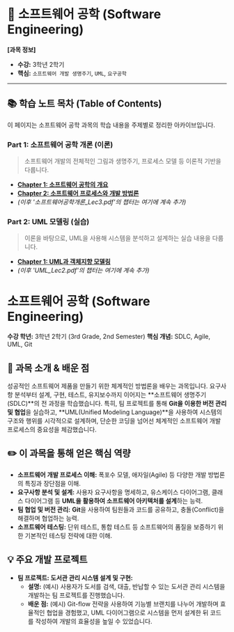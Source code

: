 # 📖 소프트웨어 공학 (Software Engineering)

**[과목 정보]**
- **수강:** 3학년 2학기
- **핵심:** `소프트웨어 개발 생명주기`, `UML`, `요구공학`

---

## 📚 학습 노트 목차 (Table of Contents)

이 페이지는 소프트웨어 공학 과목의 학습 내용을 주제별로 정리한 아카이브입니다.

### Part 1: 소프트웨어 공학 개론 (이론)
> 소프트웨어 개발의 전체적인 그림과 생명주기, 프로세스 모델 등 이론적 기반을 다룹니다.

-   **[Chapter 1: 소프트웨어 공학의 개요](./notes/1_introduction-theory/chapter_1.md)**
-   **[Chapter 2: 소프트웨어 프로세스와 개발 방법론](./notes/1_introduction-theory/chapter_2.md)**
-   *(이후 '소프트웨어공학개론_Lec3.pdf'의 챕터는 여기에 계속 추가)*

### Part 2: UML 모델링 (실습)
> 이론을 바탕으로, UML을 사용해 시스템을 분석하고 설계하는 실습 내용을 다룹니다.

-   **[Chapter 1: UML과 객체지향 모델링](./notes/2_uml-practice/chapter_1.md)**
-   *(이후 'UML_Lec2.pdf'의 챕터는 여기에 계속 추가)*






# 소프트웨어 공학 (Software Engineering)

**수강 학년:** 3학년 2학기 (3rd Grade, 2nd Semester)
**핵심 개념:** SDLC, Agile, UML, Git

## 📖 과목 소개 & 배운 점

성공적인 소프트웨어 제품을 만들기 위한 체계적인 방법론을 배우는 과목입니다. 요구사항 분석부터 설계, 구현, 테스트, 유지보수까지 이어지는 **소프트웨어 생명주기(SDLC)**의 전 과정을 학습했습니다. 특히, 팀 프로젝트를 통해 **Git을 이용한 버전 관리 및 협업**을 실습하고, **UML(Unified Modeling Language)**을 사용하여 시스템의 구조와 행위를 시각적으로 설계하며, 단순한 코딩을 넘어선 체계적인 소프트웨어 개발 프로세스의 중요성을 체감했습니다.

## ✏️ 이 과목을 통해 얻은 핵심 역량

-   **소프트웨어 개발 프로세스 이해:** 폭포수 모델, 애자일(Agile) 등 다양한 개발 방법론의 특징과 장단점을 이해.
-   **요구사항 분석 및 설계:** 사용자 요구사항을 명세하고, 유스케이스 다이어그램, 클래스 다이어그램 등 **UML을 활용하여 소프트웨어 아키텍처를 설계**하는 능력.
-   **팀 협업 및 버전 관리:** **Git**을 사용하여 팀원들과 코드를 공유하고, 충돌(Conflict)을 해결하며 협업하는 능력.
-   **소프트웨어 테스팅:** 단위 테스트, 통합 테스트 등 소프트웨어의 품질을 보증하기 위한 기본적인 테스팅 전략에 대한 이해.

## 💡 주요 개발 프로젝트

-   **팀 프로젝트: 도서관 관리 시스템 설계 및 구현:**
    -   **설명:** (예시) 사용자가 도서를 검색, 대출, 반납할 수 있는 도서관 관리 시스템을 개발하는 팀 프로젝트를 진행했습니다.
    -   **배운 점:** (예시) Git-flow 전략을 사용하여 기능별 브랜치를 나누어 개발하며 효율적인 협업을 경험했고, UML 다이어그램으로 시스템을 먼저 설계한 뒤 코드를 작성하여 개발의 효율성을 높일 수 있었습니다.